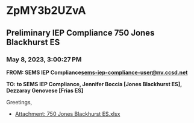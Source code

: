 # ZpMY3b2UZvA
## Preliminary IEP Compliance 750 Jones Blackhurst ES
### May 8, 2023, 3:00:27 PM
**FROM: SEMS IEP Compliance<sems-iep-compliance-user@nv.ccsd.net>**

**TO: to SEMS IEP Compliance, Jennifer Boccia [Jones Blackhurst ES], Dezzaray Genovese [Frias ES]**


Greetings, 





* [Attachment: 750 Jones Blackhurst ES.xlsx](ZpMY3b2UZvA-attachment-1.xlsx)
